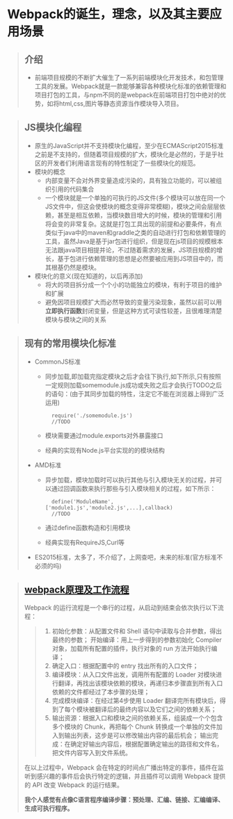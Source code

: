 # Webpack的诞生，理念，以及其主要应用场景

>## 介绍
>- 前端项目规模的不断扩大催生了一系列前端模块化开发技术，和包管理工具的发展。Webpack就是一款能够兼容各种模块化标准的依赖管理和项目打包的工具，与npm不同的是webpack在前端项目打包中绝对的优势，如将html,css,图片等静态资源当作模块导入项目。

>## JS模块化编程
>- 原生的JavaScript并不支持模块化编程，至少在ECMAScript2015标准之前是不支持的，但随着项目规模的扩大，模块化是必然的，于是乎社区的开发者们利用语言现有的特性制定了一些模块化的规范。
>- 模块的概念
>   - 内部变量不会对外界变量造成污染的，具有独立功能的，可以被组织引用的代码集合
>   - 一个模块就是一个单独的可执行的JS文件(多个模块可以放在同一个JS文件中，但这会使模块的概念变得非常模糊)，模块之间会层层依赖，甚至是相互依赖，当模块数目增大的时候，模块的管理和引用将会变的非常复杂。这就是打包工具出现的前提和必要条件，有点类似于java中的maven和graddle之类的自动进行打包和依赖管理的工具，虽然Java是基于jar包进行组织，但是现在js项目的规模根本无法跟java项目相提并论，不过随着需求的发展，JS项目规模的增长，基于包进行依赖管理的思想是必然要被应用到JS项目中的，而其根基仍然是模块。
>- 模块化的意义(现在知道的，以后再添加)
>   - 将大的项目拆分成一个个小的功能独立的模块，有利于项目的维护和扩展
>   - 避免因项目规模扩大而必然导致的变量污染现象，虽然以前可以用**立即执行函数**封闭变量，但是这种方式可读性较差，且很难理清楚模块与模块之间的关系

>## 现有的常用模块化标准
>- CommonJS标准
>   - 同步加载,即加载完指定模块之后才会往下执行,如下所示,只有按照一定规则加载somemodule.js成功或失败之后才会执行TODO之后的语句：(由于其同步加载的特性，注定它不能在浏览器上得到广泛运用)
>
>           require('./somemodule.js')
>           //TODO
>   - 模块需要通过module.exports对外暴露接口
>   - 经典的实现有Node.js平台实现的的模块结构
>
>- AMD标准
>   - 异步加载，模块加载时可以执行其他与引入模块无关的过程，并可以通过回调函数来执行那些与引入模块相关的过程，如下所示：
>
>           define('ModuleName',['module1.js','module2.js',...],callback)
>           //TODO
>   - 通过define函数构造和引用模块
>   - 经典实现有RequireJS,Curl等
>
>- ES2015标准，太多了，不介绍了，上网查吧，未来的标准(官方标准不必须的吗)

>## [webpack原理及工作流程](https://segmentfault.com/a/1190000015088834)
>Webpack 的运行流程是一个串行的过程，从启动到结束会依次执行以下流程：
>
>>1. 初始化参数：从配置文件和 Shell 语句中读取与合并参数，得出最终的参数；
开始编译：用上一步得到的参数初始化 Compiler 对象，加载所有配置的插件，执行对象的 run 方法开始执行编译；
>>2. 确定入口：根据配置中的 entry 找出所有的入口文件；
>>3. 编译模块：从入口文件出发，调用所有配置的 Loader 对模块进行翻译，再找出该模块依赖的模块，再递归本步骤直到所有入口依赖的文件都经过了本步骤的处理；
>>4. 完成模块编译：在经过第4步使用 Loader 翻译完所有模块后，得到了每个模块被翻译后的最终内容以及它们之间的依赖关系；
>>5. 输出资源：根据入口和模块之间的依赖关系，组装成一个个包含多个模块的 Chunk，再把每个 Chunk 转换成一个单独的文件加入到输出列表，这步是可以修改输出内容的最后机会；
输出完成：在确定好输出内容后，根据配置确定输出的路径和文件名，把文件内容写入到文件系统。
>
>在以上过程中，Webpack 会在特定的时间点广播出特定的事件，插件在监听到感兴趣的事件后会执行特定的逻辑，并且插件可以调用 Webpack 提供的 API 改变 Webpack 的运行结果。
>
>**我个人感觉有点像C语言程序编译步骤：预处理、汇编、链接、汇编编译、生成可执行程序。**